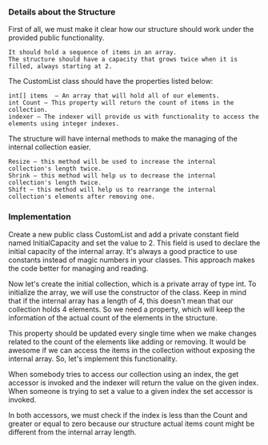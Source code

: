 ### Details about the Structure

First of all, we must make it clear how our structure should work under the provided public functionality.

	It should hold a sequence of items in an array. 
	The structure should have a capacity that grows twice when it is filled, always starting at 2. 

The CustomList class should have the properties listed below:

	int[] items  – An array that will hold all of our elements.
	int Count – This property will return the count of items in the collection.
	indexer – The indexer will provide us with functionality to access the elements using integer indexes.

The structure will have internal methods to make the managing of the internal collection easier.

	Resize – this method will be used to increase the internal collection's length twice.
	Shrink – this method will help us to decrease the internal collection's length twice.
	Shift – this method will help us to rearrange the internal collection's elements after removing one.

### Implementation

Create a new public class CustomList and add a private constant field named InitialCapacity and set the value to 2. This field is used to declare the initial capacity of the internal array. It's always a good practice to use constants instead of magic numbers in your classes.
This approach makes the code better for managing and reading.

Now let's create the initial collection, which is a private array of type int. To initialize the array, we will use the constructor of the class.
Keep in mind that if the internal array has a length of 4, this doesn't mean that our collection holds 4 elements. So we need a property, which will keep the information of the actual count of the elements in the structure.

This property should be updated every single time when we make changes related to the count of the elements like adding or removing.
It would be awesome if we can access the items in the collection without exposing the internal array. So, let's implement this functionality. 

When somebody tries to access our collection using an index, the get accessor is invoked and the indexer will return the value on the given index. When someone is trying to set a value to a given index the set accessor is invoked.

In both accessors, we must check if the index is less than the Count and greater or equal to zero because our structure actual items count might be different from the internal array length.

